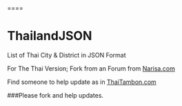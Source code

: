 ====
# ThailandJSON

List of Thai City &amp; District in JSON Format

For The Thai Version; Fork from an Forum from [Narisa.com](http://www.narisa.com/forums/index.php?app=blog&showentry=1880)

Find someone to help update as in [ThaiTambon.com](http://www.thaitambon.com/)


###Please fork and help updates.